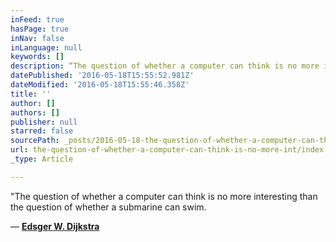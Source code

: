 ```yaml
---
inFeed: true
hasPage: true
inNav: false
inLanguage: null
keywords: []
description: “The question of whether a computer can think is no more interesting than the question of whether a submarine can swim.
datePublished: '2016-05-18T15:55:52.981Z'
dateModified: '2016-05-18T15:55:46.358Z'
title: ''
author: []
authors: []
publisher: null
starred: false
sourcePath: _posts/2016-05-18-the-question-of-whether-a-computer-can-think-is-no-more-int.md
url: the-question-of-whether-a-computer-can-think-is-no-more-int/index.html
_type: Article

---
```

"The question of whether a computer can think is no more interesting than the question of whether a submarine can swim.

― [**Edsger W. Dijkstra**][0]

[0]: http://www.goodreads.com/author/show/1013817.Edsger_W_Dijkstra
